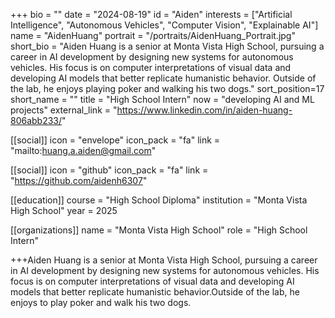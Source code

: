 +++ bio = "" date = "2024-08-19" id = "Aiden" interests = ["Artificial Intelligence", "Autonomous Vehicles", "Computer Vision", "Explainable AI"] name = "AidenHuang" portrait = "/portraits/AidenHuang_Portrait.jpg" short_bio = "Aiden Huang is a senior at Monta Vista High School, pursuing a career in AI development by designing new systems for autonomous vehicles. His focus is on computer interpretations of visual data and developing AI models that better replicate humanistic behavior. Outside of the lab, he enjoys playing poker and walking his two dogs." sort_position=17 short_name = "" title = "High School Intern" now = "developing AI and ML projects" external_link = "https://www.linkedin.com/in/aiden-huang-806abb233/"

[[social]] icon = "envelope" icon_pack = "fa" link = "mailto:huang.a.aiden@gmail.com"

[[social]] icon = "github" icon_pack = "fa" link = "https://github.com/aidenh6307"

[[education]] course = "High School Diploma" institution = "Monta Vista High School" year = 2025

[[organizations]] name = "Monta Vista High School" role = "High School Intern"

+++Aiden Huang is a senior at Monta Vista High School, pursuing a career in AI development by designing new systems for autonomous vehicles. His focus is on computer interpretations of visual data and developing AI models that better replicate humanistic behavior.Outside of the lab, he enjoys to play poker and walk his two dogs.
